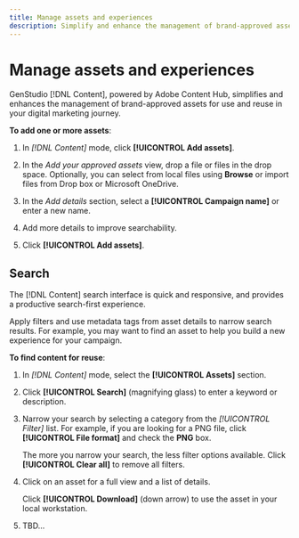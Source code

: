 ```yaml
---
title: Manage assets and experiences
description: Simplify and enhance the management of brand-approved assets for use and reuse in your digital marketing journey.
---
```


# Manage assets and experiences

GenStudio [!DNL Content], powered by Adobe Content Hub, simplifies and enhances the management of brand-approved assets for use and reuse in your digital marketing journey.

**To add one or more assets**:

1. In _[!DNL Content]_ mode, click **[!UICONTROL Add assets]**.

1. In the _Add your approved assets_ view, drop a file or files in the drop space. Optionally, you can select from local files using **Browse** or import files from Drop box or Microsoft OneDrive.

1. In the _Add details_ section, select a **[!UICONTROL Campaign name]** or enter a new name.

1. Add more details to improve searchability.

1. Click **[!UICONTROL Add assets]**.

## Search

The [!DNL Content] search interface is quick and responsive, and provides a productive search-first experience.

Apply filters and use metadata tags from asset details to narrow search results. For example, you may want to find an asset to help you build a new experience for your campaign.

**To find content for reuse**:

1. In _[!DNL Content]_ mode, select the **[!UICONTROL Assets]** section.

1. Click **[!UICONTROL Search]** (magnifying glass) to enter a keyword or description.

1. Narrow your search by selecting a category from the _[!UICONTROL Filter]_ list.
For example, if you are looking for a PNG file, click **[!UICONTROL File format]** and check the **PNG** box.

   The more you narrow your search, the less filter options available. Click **[!UICONTROL Clear all]** to remove all filters.

1. Click on an asset for a full view and a list of details.

   Click **[!UICONTROL Download]** (down arrow) to use the asset in your local workstation.

1. TBD...
